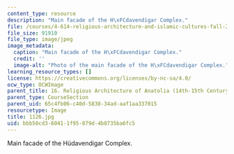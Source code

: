 ```yaml
---
content_type: resource
description: "Main facade of the H\xFCdavendigar Complex."
file: /courses/4-614-religious-architecture-and-islamic-cultures-fall-2002/bbb50cd360411f95079d4b8735ba6fc5_1126.jpg
file_size: 91910
file_type: image/jpeg
image_metadata:
  caption: "Main facade of the H\xFCdavendigar Complex."
  credit: ''
  image-alt: "Photo of the main facade of the H\xFCdavendigar Complex."
learning_resource_types: []
license: https://creativecommons.org/licenses/by-nc-sa/4.0/
ocw_type: OCWImage
parent_title: 16. Religious Architecture of Anatolia (14th-15th Century)
parent_type: CourseSection
parent_uid: 65c4fb06-c40d-5838-34ad-aaf1aa337015
resourcetype: Image
title: 1126.jpg
uid: bbb50cd3-6041-1f95-079d-4b8735ba6fc5
---
```

Main facade of the Hüdavendigar Complex.